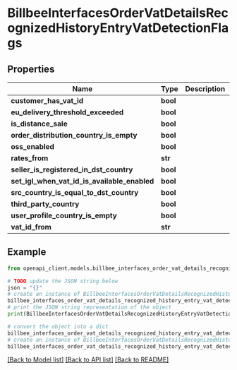 # BillbeeInterfacesOrderVatDetailsRecognizedHistoryEntryVatDetectionFlags


## Properties

Name | Type | Description | Notes
------------ | ------------- | ------------- | -------------
**customer_has_vat_id** | **bool** |  | [optional] 
**eu_delivery_threshold_exceeded** | **bool** |  | [optional] 
**is_distance_sale** | **bool** |  | [optional] 
**order_distribution_country_is_empty** | **bool** |  | [optional] 
**oss_enabled** | **bool** |  | [optional] 
**rates_from** | **str** |  | [optional] 
**seller_is_registered_in_dst_country** | **bool** |  | [optional] 
**set_igl_when_vat_id_is_available_enabled** | **bool** |  | [optional] 
**src_country_is_equal_to_dst_country** | **bool** |  | [optional] 
**third_party_country** | **bool** |  | [optional] 
**user_profile_country_is_empty** | **bool** |  | [optional] 
**vat_id_from** | **str** |  | [optional] 

## Example

```python
from openapi_client.models.billbee_interfaces_order_vat_details_recognized_history_entry_vat_detection_flags import BillbeeInterfacesOrderVatDetailsRecognizedHistoryEntryVatDetectionFlags

# TODO update the JSON string below
json = "{}"
# create an instance of BillbeeInterfacesOrderVatDetailsRecognizedHistoryEntryVatDetectionFlags from a JSON string
billbee_interfaces_order_vat_details_recognized_history_entry_vat_detection_flags_instance = BillbeeInterfacesOrderVatDetailsRecognizedHistoryEntryVatDetectionFlags.from_json(json)
# print the JSON string representation of the object
print(BillbeeInterfacesOrderVatDetailsRecognizedHistoryEntryVatDetectionFlags.to_json())

# convert the object into a dict
billbee_interfaces_order_vat_details_recognized_history_entry_vat_detection_flags_dict = billbee_interfaces_order_vat_details_recognized_history_entry_vat_detection_flags_instance.to_dict()
# create an instance of BillbeeInterfacesOrderVatDetailsRecognizedHistoryEntryVatDetectionFlags from a dict
billbee_interfaces_order_vat_details_recognized_history_entry_vat_detection_flags_from_dict = BillbeeInterfacesOrderVatDetailsRecognizedHistoryEntryVatDetectionFlags.from_dict(billbee_interfaces_order_vat_details_recognized_history_entry_vat_detection_flags_dict)
```
[[Back to Model list]](../README.md#documentation-for-models) [[Back to API list]](../README.md#documentation-for-api-endpoints) [[Back to README]](../README.md)


